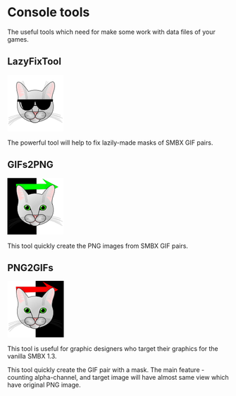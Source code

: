 # Console tools
The useful tools which need for make some work with data files of your games.

## LazyFixTool
![CatGlasses](../screenshots/Tools/console/cat_glasses_128.png)

The powerful tool will help to fix lazily-made masks of SMBX GIF pairs.

## GIFs2PNG
![CatGIFs2PNG](../screenshots/Tools/console/cat_gif2png_128.png)

This tool quickly create the PNG images from SMBX GIF pairs.

## PNG2GIFs
![CatPGE2GIFs](../screenshots/Tools/console/cat_png2gif_128.png)

This tool is useful for graphic designers who target their graphics for the vanilla SMBX 1.3.

This tool quickly create the GIF pair with a mask. The main feature - counting alpha-channel, and target image will have almost same view which have original PNG image.
